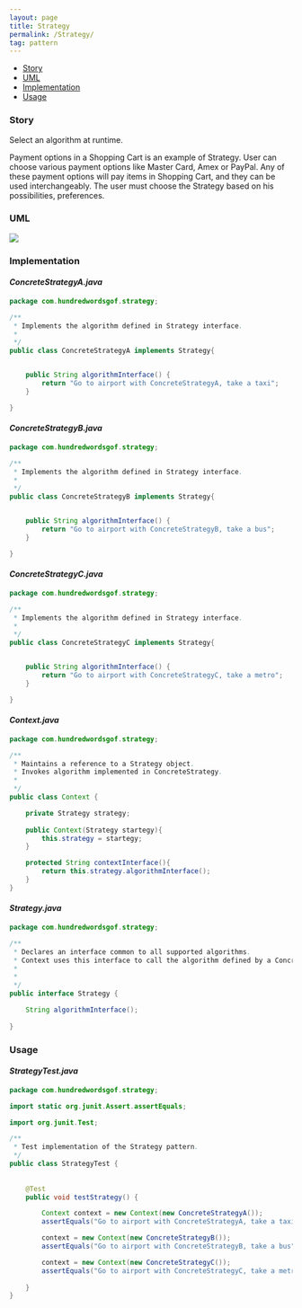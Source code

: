 ```yaml
---
layout: page
title: Strategy
permalink: /Strategy/
tag: pattern
---
```


* [Story](#Story)
* [UML](#UML)
* [Implementation](#Implementation)
* [Usage](#Usage)


###  <a id="Story"></a>Story 

Select an algorithm at runtime.

Payment options in a Shopping Cart is an example of Strategy.
User can choose various payment options like Master Card, Amex or PayPal.
Any of these payment options will pay items in Shopping Cart, and they can be used interchangeably. 
The user must choose the Strategy based on his possibilities, preferences.



###  <a id="UML"></a>UML 
![]({{site.baseurl}}/assets/img/strategy.png)

###  <a id="Implementation"></a>Implementation 

#### *ConcreteStrategyA.java* 
```java 
package com.hundredwordsgof.strategy;

/**
 * Implements the algorithm defined in Strategy interface. 
 *
 */
public class ConcreteStrategyA implements Strategy{


	public String algorithmInterface() {
		return "Go to airport with ConcreteStrategyA, take a taxi";
	}

}
```

#### *ConcreteStrategyB.java* 
```java 
package com.hundredwordsgof.strategy;

/**
 * Implements the algorithm defined in Strategy interface. 
 *
 */
public class ConcreteStrategyB implements Strategy{


	public String algorithmInterface() {
		return "Go to airport with ConcreteStrategyB, take a bus";
	}

}
```

#### *ConcreteStrategyC.java* 
```java 
package com.hundredwordsgof.strategy;

/**
 * Implements the algorithm defined in Strategy interface. 
 *
 */
public class ConcreteStrategyC implements Strategy{


	public String algorithmInterface() {
		return "Go to airport with ConcreteStrategyC, take a metro";
	}

}
```

#### *Context.java* 
```java 
package com.hundredwordsgof.strategy;

/**
 * Maintains a reference to a Strategy object.
 * Invokes algorithm implemented in ConcreteStrategy.
 *
 */
public class Context {

	private Strategy strategy;
	
	public Context(Strategy startegy){
		this.strategy = startegy;
	}

	protected String contextInterface(){
		return this.strategy.algorithmInterface();
	}
}

```

#### *Strategy.java* 
```java 
package com.hundredwordsgof.strategy;

/**
 * Declares an interface common to all supported algorithms. 
 * Context uses this interface to call the algorithm defined by a ConcreteStrategy. 
 * 
 *
 */
public interface Strategy {

	String algorithmInterface();
	
}

```

###  <a id="Usage"></a>Usage 

#### *StrategyTest.java* 
```java 
package com.hundredwordsgof.strategy;

import static org.junit.Assert.assertEquals;

import org.junit.Test;

/**
 * Test implementation of the Strategy pattern.
 */
public class StrategyTest {
	
	
	@Test
	public void testStrategy() {

		Context context = new Context(new ConcreteStrategyA());
		assertEquals("Go to airport with ConcreteStrategyA, take a taxi", context.contextInterface());

		context = new Context(new ConcreteStrategyB());
		assertEquals("Go to airport with ConcreteStrategyB, take a bus", context.contextInterface());

		context = new Context(new ConcreteStrategyC());
		assertEquals("Go to airport with ConcreteStrategyC, take a metro", context.contextInterface());
		
	}		
}
```

